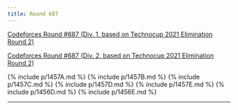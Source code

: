 ```yaml
---
title: Round 687
---
```


[Codeforces Round \#687 (Div. 1, based on Technocup 2021 Elimination Round 2)](https://codeforces.com/contest/1456)

[Codeforces Round \#687 (Div. 2, based on Technocup 2021 Elimination Round 2)](https://codeforces.com/contest/1457)

{% include p/1457A.md %}
{% include p/1457B.md %}
{% include p/1457C.md %}
{% include p/1457D.md %}
{% include p/1457E.md %}
{% include p/1456D.md %}
{% include p/1456E.md %}

* * *

<object data='notes/R-687.pdf' width='1000' height='1000' type='application/pdf'/>
